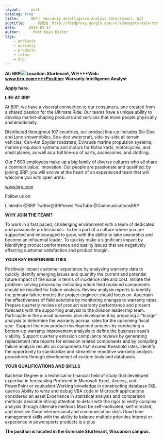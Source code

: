 ```yaml
---
layout:     post
catalog: true
title:      BRP： Warranty Intelligence Analyst [Sturtevant, WI]
subtitle:      转载自：http://feedproxy.google.com/~r/kdnuggets-data-mining-analytics/~3/sT46oAGXsrw/01-17-brp-warranty-intelligence-analyst.html
date:      2019-01-17
author:      Matt Mayo Editor
tags:
    - analysis
    - warranty
    - products
    - rates
    - brp
---
```


**At: BRP**![](https://media.glassdoor.com/sqll/314918/brp-squarelogo-1485958897381.png)
**Location: Sturtevant, WI****Web: www.brp.com****Position: Warranty Intelligence Analyst**

**Apply here**.

**LIFE AT BRP**

At BRP, we have a visceral connection to our consumers, one created from a shared passion for the Ultimate Ride. Our teams have a unique ability to develop market-shaping products and services that move people physically and emotionally.

Distributed throughout 107 countries, our product line-up includes Ski-Doo and Lynx snowmobiles, Sea-doo watercraft, side-by-side all terrain vehicles, Can-Am Spyder roadsters, Evinrude marine propulsion systems, marine propulsion systems and motors for Rotax karts, motorcycles, and small planes, as well as a full line-up of parts, accessories, and clothing.

Our 7 600 employees make up a big family of diverse cultures who all share a common value: innovation. Our people are passionate and qualified; by joining BRP, you will evolve at the heart of an experienced team that will welcome you with open arms.

www.brp.com

Follow us on:

LinkedIn @BRP
Twitter@BRPnews
YouTube @CommunicationsBRP

**WHY JOIN THE TEAM?**

To work in a fast paced, challenging environment with a team of dedicated and passionate professionals.
To be a part of a culture where you are supported and encouraged to grow, with the ability to take ownership and become an influential leader.
To quickly make a significant impact by identifying product performance and quality issues that are negatively affecting customer satisfaction and product margin.

**YOUR KEY RESPONSIBILITIES**

Positively impact customer experience by analyzing warranty data to quickly identify emerging issues and quantify the current and potential future impact of the issue in terms of incidence rate and cost.
Initiate the problem-solving process by indicating which field replaced components should be recalled for failure analysis. Review analysis reports to identify the primary failure modes the project engineer should focus on.
Ascertain the effectiveness of field solutions by monitoring changes to warranty rates.
Prepare quarterly reviews of product warranty performance and present forecasts with the supporting analysis to the division leadership team.
Participate in the annual business plan development by preparing a “bridge” analysis to determine the warranty accrual rates for the upcoming fiscal year.
Support the new product development process by conducting a bottom-up warranty improvement analysis to define the business case’s viability.
Support quarterly emission compliance reviews by generating replacement rate reports for emission related components and by compiling failure analysis results on components that exceed threshold rates.
Identify the opportunity to standardize and streamline repetitive warranty analysis procedures through development of custom tools and databases.

**YOUR QUALIFICATIONS AND SKILLS**

Bachelor Degree in a technical or financial field of study that developed expertise in forecasting
Proficient in Microsoft Excel, Access, and PowerPoint or equivalent
Working knowledge in constructing database SQL queries
Ability to write and debug VBA code in Microsoft applications considered an asset
Experience in statistical analysis and comparison methods desirable
Strong attention to detail with the rigor to verify complex analysis through alternate methods
Must be self-motivated, self-directed, and decisive
Good interpersonal and communication skills
Good time management skills with the ability to balance multiple priorities
Interest or experience in powersports products is a plus

**The position is located in the Evinrude Sturtevant, Wisconsin campus.**
